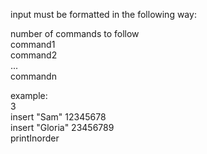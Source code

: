 input must be formatted in the following way:

number of commands to follow<br />
command1<br />
command2<br />
...<br />
commandn<br />

example:<br />
3<br />
insert "Sam" 12345678<br />
insert "Gloria" 23456789<br />
printInorder
